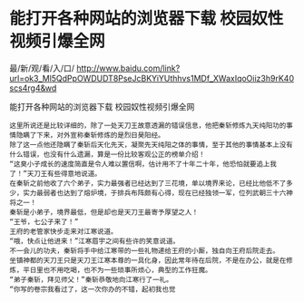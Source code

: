 # 能打开各种网站的浏览器下载 校园奴性视频引爆全网

最/新/观/看/入/口/ http://www.baidu.com/link?url=ok3_Ml5QdPpOWDUDT8PseJcBKYiYUthhvs1MDf_XWaxIqoOiiz3h9rK40scs4rg4&wd

能打开各种网站的浏览器下载 校园奴性视频引爆全网

    这里所说还是比较详细的，除了一处天刀王故意透漏的错误信息，他把秦斩修炼九天纯阳功的事情隐瞒了下来，对外宣称秦斩修炼的是烈日昊阳经。
    除了这一点他还隐瞒了秦斩后天化先天，凝聚先天纯阳之体的事情，至于其他的事情基本上没有什么错误，也没有什么遗漏，算是一份比较客观公正的榜单介绍！
    “这臭小子成长的速度简直是令人难以置信啊，估计用不了十年二十年，他恐怕就要追上我了！”天刀王有些得意地说道。
    在秦斩之前他收了六个弟子，实力最强者已经达到了三花境，单以境界来论，已经比他低不了多少，实力最弱者也达到了熔炉境，于排兵布阵颇有心得，现在已经独领一军，位列武朝三十六神将之一！
    秦斩是小弟子，境界最低，但是却也是天刀王最寄予厚望之人！
    “王爷，七公子来了！”
    王府的老管家快步走来对江寒说道。
    “哦，快点让他进来！”江寒眉宇之间有些许的笑意说道。
    不一会儿的功夫，秦斩将手中给江寒带的一些礼物递给王府的小厮，独自向王府后院走去。
    坐镇神都的天刀王只是天刀王江寒本尊的一具化身，因此常年待在后院，不是在办公，就是在修炼，平日里也不用吃喝，也不为一些琐事所烦心，典型的工作狂魔。
    “弟子秦斩，拜见师父！”秦斩恭敬地向江寒行了一礼。
    “你写的卷宗我看过了，这一次你办的不错，起初我也觉
